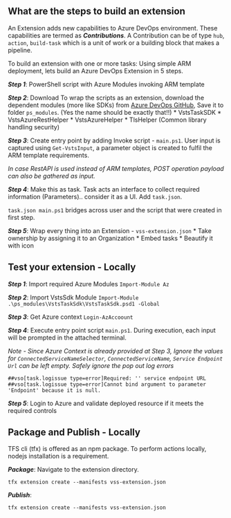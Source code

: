 
## What are the steps to build an extension

An Extension adds new capabilities to Azure DevOps environment. These capabilities are termed as **_Contributions_**. A Contribution can be of type ```hub```, ```action```, ```build-task``` which is a unit of work or a building block that makes a pipeline. 

To build an extension with one or more tasks:
Using simple ARM deployment, lets build an Azure DevOps Extension in 5 steps.

**_Step 1_**: PowerShell script with Azure Modules invoking ARM template

**_Step 2_**: Download To wrap the scripts as an extension, download the dependent modules (more like SDKs) from [Azure DevOps GitHub](https://github.com/microsoft/azure-pipelines-tasks/tree/master/Tasks/Common), Save it to folder ```ps_modules```. (Yes the name should be exactly that!!)
    * VstsTaskSDK
    * VstsAzureRestHelper
    * VstsAzureHelper
    * TlsHelper (Common library handling security)

**_Step 3_**: Create entry point by adding Invoke script - ```main.ps1```. User input is captured using ```Get-VstsInput```, a parameter object is created to fulfil the ARM template requirements. 

*In case RestAPI is used instead of ARM templates, POST operation payload can also be gathered as input.*

**_Step 4_**: Make this as task. Task acts an interface to collect required information (Parameters).. consider it as a UI. Add ```task.json```. 

```task.json main.ps1``` bridges across user and the script that were created in first step. 

**_Step 5_**: Wrap every thing into an Extension - ```vss-extension.json```
    * Take ownership by assigning it to an Organization
    * Embed tasks
    * Beautify it with icon

## Test your extension - Locally

**_Step 1_**: Import required Azure Modules ```Import-Module Az```

**_Step 2_**: Import VstsSdk Module ```Import-Module .\ps_modules\VstsTaskSdk\VstsTaskSdk.psd1 -Global```

**_Step 3_**: Get Azure context ```Login-AzAccoount``` 

**_Step 4_**: Execute entry point script ```main.ps1```. During execution, each input will be prompted in the attached terminal.

*Note - Since Azure Context is already provided at Step 3, Ignore the values for ```ConnectedServiceNameSelector```, ```ConnectedServiceName```, ```Service Endpoint Url``` can be left empty. Safely ignore the pop out log errors* 
```
##vso[task.logissue type=error]Required: '' service endpoint URL
##vso[task.logissue type=error]Cannot bind argument to parameter 'Endpoint' because it is null.
```

**_Step 5_**: Login to Azure and validate deployed resource if it meets the required controls

## Package and Publish - Locally

TFS cli (tfx) is offered as an npm package. To perform actions locally, nodejs installation is a requirement.

**_Package_**: Navigate to the extension directory. 

```tfx extension create --manifests vss-extension.json```

**_Publish_**: 

```tfx extension create --manifests vss-extension.json```
